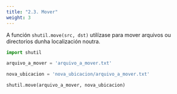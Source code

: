 ```yaml
---
title: "2.3. Mover"
weight: 3
---
```


A función `shutil.move(src, dst)` utilízase para mover arquivos ou directorios dunha localización noutra.

```python
import shutil

arquivo_a_mover = 'arquivo_a_mover.txt'

nova_ubicacion = 'nova_ubicacion/arquivo_a_mover.txt'

shutil.move(arquivo_a_mover, nova_ubicacion)
```